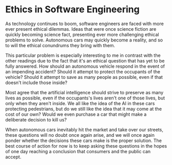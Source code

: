 # Ethics in Software Engineering

As technology continues to boom, software engineers are faced with more ever present ethical dilemmas. Ideas that were once science fiction are quickly becoming science fact, presenting ever more challenging ethical problems to solve. Autonomous cars may quickly become a reality, and so to will the ethical conundrums they bring with them.

This particular problem is especially interesting to me in contrast with the other readings due to the fact that it's an ethical question that has yet to be fully answered. How should an autonomous vehicle respond in the event of an impending accident? Should it attempt to protect the occupants of the vehicle? Should it attempt to save as many people as possible, even if that doesn't include those inside?

Most agree that the artificial intelligence should strive to preserve as many lives as possible, even if the occupants's lives aren't one of those lives, but only when they aren't inside. We all like the idea of the AI in these cars protecting pedestrians, but do we still like the idea that it may come at the cost of our own? Would we even purchase a car that might make a deliberate decision to kill us?

When autonomous cars inevitably hit the market and take over our streets, these questions will no doubt once again arise, and we will once again ponder whether the decisions these cars make is the proper solution. The best course of action for now is to keep asking these questions in the hopes of one day reaching a conclusion that consumers and the public can accept.
